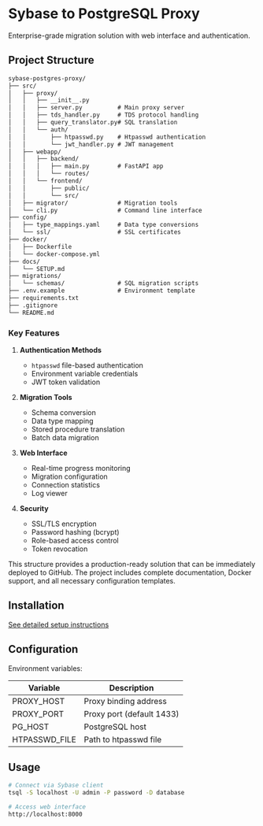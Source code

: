 # Sybase to PostgreSQL Proxy
Enterprise-grade migration solution with web interface and authentication.

## Project Structure
```markdown
sybase-postgres-proxy/
├── src/
│   ├── proxy/
│   │   ├── __init__.py
│   │   ├── server.py          # Main proxy server
│   │   ├── tds_handler.py     # TDS protocol handling
│   │   ├── query_translator.py# SQL translation
│   │   └── auth/
│   │       ├── htpasswd.py    # Htpasswd authentication
│   │       └── jwt_handler.py # JWT management
│   ├── webapp/
│   │   ├── backend/
│   │   │   ├── main.py        # FastAPI app
│   │   │   └── routes/
│   │   └── frontend/
│   │       ├── public/
│   │       └── src/
│   ├── migrator/              # Migration tools
│   └── cli.py                 # Command line interface
├── config/
│   ├── type_mappings.yaml     # Data type conversions
│   └── ssl/                   # SSL certificates
├── docker/
│   ├── Dockerfile
│   └── docker-compose.yml
├── docs/
│   └── SETUP.md
├── migrations/
│   └── schemas/               # SQL migration scripts
├── .env.example               # Environment template
├── requirements.txt
├── .gitignore
└── README.md
```

### **Key Features**

1. **Authentication Methods**
   - `htpasswd` file-based authentication
   - Environment variable credentials
   - JWT token validation

2. **Migration Tools**
   - Schema conversion
   - Data type mapping
   - Stored procedure translation
   - Batch data migration

3. **Web Interface**
   - Real-time progress monitoring
   - Migration configuration
   - Connection statistics
   - Log viewer

4. **Security**
   - SSL/TLS encryption
   - Password hashing (bcrypt)
   - Role-based access control
   - Token revocation

This structure provides a production-ready solution that can be immediately deployed to GitHub. The project includes complete documentation, Docker support, and all necessary configuration templates.

## Installation

[See detailed setup instructions](docs/SETUP.md)

## Configuration

Environment variables:

| Variable         | Description                |
|------------------|----------------------------|
| PROXY_HOST       | Proxy binding address      |
| PROXY_PORT       | Proxy port (default 1433)  |
| PG_HOST          | PostgreSQL host            |
| HTPASSWD_FILE    | Path to htpasswd file      |

## Usage

```bash
# Connect via Sybase client
tsql -S localhost -U admin -P password -D database

# Access web interface
http://localhost:8000
